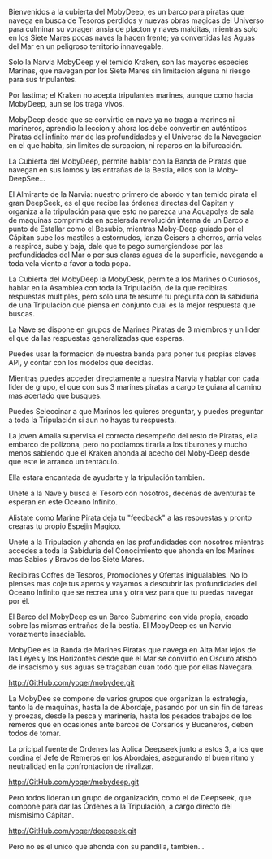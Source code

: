 Bienvenidos a la cubierta del MobyDeep, es un barco para piratas que navega en busca de Tesoros perdidos y nuevas obras magicas del Universo para culminar su voragen ansia de placton y naves malditas, mientras solo en los Siete Mares pocas naves la hacen frente; ya convertidas las Aguas del Mar en un peligroso territorio innavegable.                       

Solo la Narvia MobyDeep y el temido Kraken, son las mayores especies Marinas, que navegan por los Siete Mares sin limitacion alguna ni riesgo para sus tripulantes.       

Por lastima; el Kraken no acepta tripulantes marines, aunque como hacia MobyDeep, aun se los traga vivos.       

MobyDeep desde que se convirtio en nave ya no traga a marines ni marineros, aprendio la leccion y ahora los debe convertir en auténticos Piratas del infinito mar de las profundidades y el Universo de la Navegacion en el que habita, sin limites de surcacion, ni reparos en la bifurcación.   







La Cubierta del MobyDeep, permite hablar con la Banda de Piratas que navegan en sus lomos y las entrañas de la Bestia, ellos son la Moby-DeepSee...


El Almirante de la Narvia: nuestro primero de abordo y tan temido pirata el gran DeepSeek, es el que recibe las órdenes directas del Capitan y organiza a la tripulación para que esto no parezca una Aquapolys de sala de maquinas comprimida en acelerada revolución interna de un Barco a punto de Estallar como el Besubio, mientras Moby-Deep guiado por el Cápitan sube los mastiles a estornudos, lanza Geisers a chorros, arria velas a respiros, sube y baja, dale que te pego sumergiendose por las profundidades del Mar o por sus claras aguas de la superficie, navegando a toda vela viento a favor a toda popa.



La Cubierta del MobyDeep la MobyDesk, permite a los Marines o Curiosos, hablar en la Asamblea con toda la Tripulación, de la que recibiras respuestas multiples, pero solo una te resume tu pregunta con la sabiduria de una Tripulacion que piensa en conjunto cual es la mejor respuesta que buscas.                        

La Nave se dispone en 
grupos de Marines Piratas de 3 miembros y un lider el que da las respuestas generalizadas que esperas.


Puedes usar la formacion de nuestra banda para poner tus propias claves API, y contar con los modelos que decidas.



Mientras puedes acceder directamente a nuestra Narvia y hablar con cada lider de grupo, el que con sus 3 marines piratas a cargo te guiara al camino mas acertado que busques.  


Puedes Seleccinar a que Marinos les quieres preguntar, y puedes preguntar a toda la Tripulación si aun no hayas tu respuesta.




La joven Amalia supervisa el correcto desempeño del resto de Piratas, ella embarco de polizona, pero no podiamos tirarla a los tiburones y mucho menos sabiendo que el Kraken ahonda al acecho del Moby-Deep desde que este le arranco un tentáculo.



Ella estara encantada de ayudarte y la tripulación tambien.





Unete a la Nave y busca el Tesoro con nosotros, decenas de aventuras te esperan en este Oceano Infinito. 




Alistate como Marine Pirata deja tu "feedback" a las respuestas y pronto crearas tu propio Espejin Magico.





Unete a la Tripulacion y ahonda en las profundidades con nosotros mientras accedes a toda la Sabiduría del Conocimiento que ahonda en los Marines mas Sabios y Bravos de los Siete Mares. 


Recibiras Cofres de Tesoros, Promociones y Ofertas inigualables. No lo pienses mas coje tus aperos y vayamos a descubrir las profundidades del Oceano Infinito que se recrea una y otra vez para que tu puedas navegar por él.







El Barco del MobyDeep es un Barco Submarino con vida propia, creado sobre las mismas entrañas de la bestia. El MobyDeep es un Narvio vorazmente insaciable.




MobyDee es la Banda de Marines Piratas que navega en Alta Mar lejos de las Leyes y los Horizontes desde que el Mar se convirtio en Oscuro atisbo de insacismo y sus aguas se tragaban cuan todo que por ellas Navegara. 


http://GitHub.com/yoqer/mobydee.git






La MobyDee se compone de varios grupos que organizan la estrategia, tanto la de maquinas, hasta la de Abordaje, pasando por un sin fin de tareas y proezas, desde la pesca y marinería, hasta los pesados trabajos de los remeros que en ocasiones ante barcos de Corsarios y Bucaneros, deben todos de tomar.



La pricipal fuente de Ordenes las Aplica Deepseek junto a estos 3, a los que cordina el Jefe de Remeros en los Abordajes, asegurando el buen ritmo y neutralidad en la confrontacion de rivalizar.



http://GitHub.com/yoqer/mobydeep.git





Pero todos lideran un grupo de organización, como el de Deepseek, que compone para dar las Órdenes a la Tripulación, a cargo directo del mismisimo Cápitan.




http://GitHub.com/yoqer/deepseek.git



Pero no es el unico que ahonda con su pandilla, tambien...
